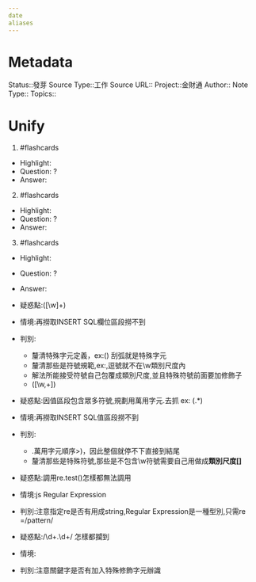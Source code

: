 ```yaml
---
date
aliases
---
```

# Metadata
Status::發芽
Source Type::工作
Source URL::
Project::金財通
Author::
Note Type::
Topics::

# Unify




1. #flashcards 
- Highlight:
- Question:
?
- Answer:

2. #flashcards 
- Highlight:
- Question:
?
- Answer:

3. #flashcards 
- Highlight:
- Question:
?
- Answer:


- 疑惑點:([\w]+)
- 情境:再撈取INSERT SQL欄位區段撈不到
- 判別:
  - 釐清特殊字元定義，ex:() 刮弧就是特殊字元
  - 釐清那些是符號規範,ex:,逗號就不在\w類別尺度內
  - 解法所能接受符號自己包覆成類別尺度,並且特殊符號前面要加修飾子
  - \([\w,+]\)

- 疑惑點:因值區段包含眾多符號,規劃用萬用字元.去抓 ex: (.*\)
- 情境:再撈取INSERT SQL值區段撈不到
- 判別:
  - .萬用字元順序>)，因此整個就停不下直接到結尾
  - 釐清那些是特殊符號,那些是不包含\w符號需要自己用做成**類別尺度[]**
  
  
- 疑惑點:調用re.test()怎樣都無法調用
- 情境:js Regular Expression
- 判別:注意指定re是否有用成string,Regular Expression是一種型別,只需re =/pattern/

- 疑惑點:/\d+.\d+/ 怎樣都攔到
- 情境:
- 判別:注意關鍵字是否有加入特殊修飾字元辦識
